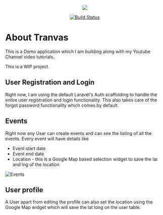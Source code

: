 <p align="center"><img src="https://laravel.com/assets/img/components/logo-laravel.svg"></p>

<p align="center">
<a href="https://travis-ci.org/amitavroy/tranvas"><img src="https://travis-ci.org/amitavroy/tranvas.svg" alt="Build Status"></a>
</p>

# About Tranvas

This is a Demo application which I am building along with
my Youtube Channel video tutorials.

This is a WIP project.

## User Registration and Login
Right now, I am using the default Laravel's Auth scaffolding to handle the entire user registration and login 
functionality. This also takes care of the forgot password functionality which comes by default.

## Events
Right now any User can create events and can see the listing of all the events. Every event will have details like 

- Event start date
- Event end date
- Location - this is a Google Map based selection widget to save the lat and lng of the location

![Events](https://d1067y8t86k9le.cloudfront.net/wp-content/uploads/2017/09/09213758/Screen-Shot-2017-09-09-at-9.37.25-PM.png)

## User profile
A User apart from editing the profile can also set the location using the Google Map widget which will save the lat long
on the user table. 